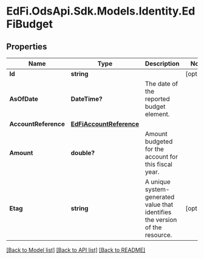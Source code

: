 # EdFi.OdsApi.Sdk.Models.Identity.EdFiBudget
## Properties

Name | Type | Description | Notes
------------ | ------------- | ------------- | -------------
**Id** | **string** |  | [optional] 
**AsOfDate** | **DateTime?** | The date of the reported budget element. | 
**AccountReference** | [**EdFiAccountReference**](EdFiAccountReference.md) |  | 
**Amount** | **double?** | Amount budgeted for the account for this fiscal year. | 
**Etag** | **string** | A unique system-generated value that identifies the version of the resource. | [optional] 

[[Back to Model list]](../README.md#documentation-for-models) [[Back to API list]](../README.md#documentation-for-api-endpoints) [[Back to README]](../README.md)

